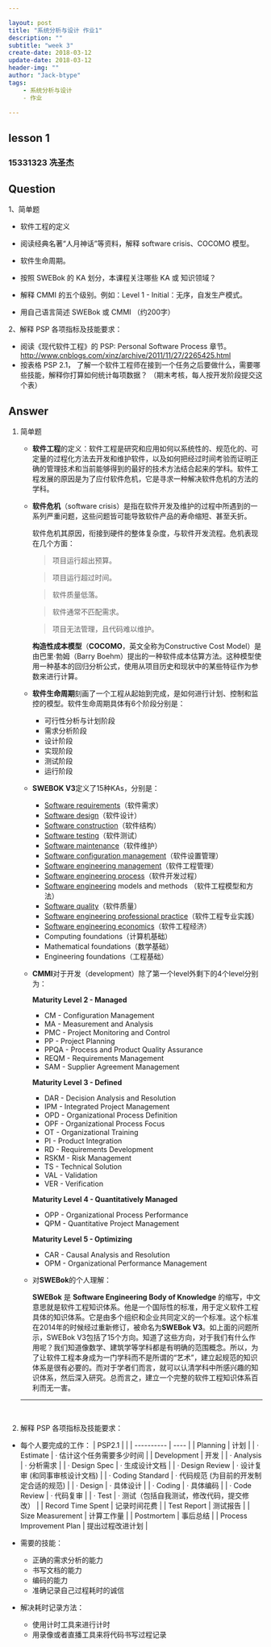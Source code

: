 ```yaml
---

layout: post
title: "系统分析与设计 作业1"
description: ""
subtitle: "week 3"
create-date: 2018-03-12
update-date: 2018-03-12
header-img: ""
author: "Jack-btype"
tags:
    - 系统分析与设计
    - 作业
    
---
```



## lesson 1

### 15331323 冼圣杰

## Question

1、简单题

- 软件工程的定义

- 阅读经典名著“人月神话”等资料，解释 software crisis、COCOMO 模型。
- 软件生命周期。
- 按照 SWEBok 的 KA 划分，本课程关注哪些 KA 或 知识领域？
- 解释 CMMI 的五个级别。例如：Level 1 - Initial：无序，自发生产模式。
- 用自己语言简述 SWEBok 或 CMMI （约200字）

2、解释 PSP 各项指标及技能要求：

- 阅读《现代软件工程》的 PSP: Personal Software Process 章节。 <http://www.cnblogs.com/xinz/archive/2011/11/27/2265425.html>
- 按表格 PSP 2.1， 了解一个软件工程师在接到一个任务之后要做什么，需要哪些技能，解释你打算如何统计每项数据？ （期末考核，每人按开发阶段提交这个表）

## Answer

1. 简单题

   - **软件工程**的定义：软件工程是研究和应用如何以系统性的、规范化的、可定量的过程化方法去开发和维护软件，以及如何把经过时间考验而证明正确的管理技术和当前能够得到的最好的技术方法结合起来的学科。软件工程发展的原因是为了应付软件危机，它是寻求一种解决软件危机的方法的学科。

   - **软件危机**（software crisis）是指在软件开发及维护的过程中所遇到的一系列严重问题，这些问题皆可能导致软件产品的寿命缩短、甚至夭折。

     软件危机其原因，衔接到硬件的整体复杂度，与软件开发流程。危机表现在几个方面：

     > 项目运行超出预算。

     > 项目运行超过时间。

     > 软件质量低落。

     > 软件通常不匹配需求。

     > 项目无法管理，且代码难以维护。

     **构造性成本模型**（**COCOMO**，英文全称为Constructive Cost Model）是由巴里·勃姆（Barry Boehm）提出的一种软件成本估算方法。这种模型使用一种基本的回归分析公式，使用从项目历史和现状中的某些特征作为参数来进行计算。

   - **软件生命周期**刻画了一个工程从起始到完成，是如何进行计划、控制和监控的模型。软件生命周期具体有6个阶段分别是：

     - 可行性分析与计划阶段
     - 需求分析阶段
     - 设计阶段
     - 实现阶段
     - 测试阶段
     - 运行阶段

   - **SWEBOK V3**定义了15种KAs，分别是：

     - [Software requirements](https://en.wikipedia.org/wiki/Software_requirements)（软件需求）
     - [Software design](https://en.wikipedia.org/wiki/Software_design)（软件设计）
     - [Software construction](https://en.wikipedia.org/wiki/Software_construction)（软件结构）
     - [Software testing](https://en.wikipedia.org/wiki/Software_testing)（软件测试）
     - [Software maintenance](https://en.wikipedia.org/wiki/Software_maintenance)（软件维护）
     - [Software configuration management](https://en.wikipedia.org/wiki/Software_configuration_management)（软件设置管理）
     - [Software engineering management](https://en.wikipedia.org/wiki/Software_engineering_management)（软件工程管理）
     - [Software engineering process](https://en.wikipedia.org/wiki/Software_engineering_process)（软件开发过程）
     - [Software engineering](https://en.wikipedia.org/wiki/Software_engineering) models and methods （软件工程模型和方法）
     - [Software quality](https://en.wikipedia.org/wiki/Software_quality)（软件质量）
     - [Software engineering professional practice](https://en.wikipedia.org/wiki/Software_engineering_professional_practice)（软件工程专业实践）
     - [Software engineering economics](https://en.wikipedia.org/wiki/Software_engineering_economics)（软件工程经济）
     - Computing foundations（计算机基础）
     - Mathematical foundations（数学基础）
     - Engineering foundations（工程基础）

   - **CMMI**对于开发（development）除了第一个level外剩下的4个level分别为：

     **Maturity Level 2 - Managed**

     - CM - Configuration Management
     - MA - Measurement and Analysis
     - PMC - Project Monitoring and Control
     - PP - Project Planning
     - PPQA - Process and Product Quality Assurance
     - REQM - Requirements Management
     - SAM - Supplier Agreement Management

     **Maturity Level 3 - Defined**

     - DAR - Decision Analysis and Resolution
     - IPM - Integrated Project Management
     - OPD - Organizational Process Definition
     - OPF - Organizational Process Focus
     - OT - Organizational Training
     - PI - Product Integration
     - RD - Requirements Development
     - RSKM - Risk Management
     - TS - Technical Solution
     - VAL - Validation
     - VER - Verification

     **Maturity Level 4 - Quantitatively Managed**

     - OPP - Organizational Process Performance
     - QPM - Quantitative Project Management

     **Maturity Level 5 - Optimizing**

     - CAR - Causal Analysis and Resolution
     - OPM - Organizational Performance Management

   - 对**SWEBok**的个人理解：

     **SWEBok** 是 **Software Engineering Body of Knowledge** 的缩写，中文意思就是软件工程知识体系。他是一个国际性的标准，用于定义软件工程具体的知识体系。它是由多个组织和企业共同定义的一个标准。这个标准在2014年的时候经过重新修订，被命名为**SWEBok V3**。如上面的问题所示，SWEBok V3包括了15个方向。知道了这些方向，对于我们有什么作用呢？我们知道像数学、建筑学等学科都是有明确的范围概念。所以，为了让软件工程本身成为一门学科而不是所谓的“艺术”，建立起规范的知识体系是很有必要的。而对于学者们而言，就可以认清学科中所感兴趣的知识体系，然后深入研究。总而言之，建立一个完整的软件工程知识体系百利而无一害。

   ---

   ​

2. 解释 PSP 各项指标及技能要求：

- 每个人要完成的工作：
   | PSP2.1     |      |
   | ---------- | ---- |
   | Planning |  计划    |
   | ·         Estimate | ·         估计这个任务需要多少时间 |
   | Development | 开发 |
   | ·         Analysis | ·         分析需求 |
   | ·         Design Spec | ·         生成设计文档 |
   | ·         Design Review | ·         设计复审 (和同事审核设计文档) |
   | ·         Coding Standard | ·         代码规范 (为目前的开发制定合适的规范) |
   | ·         Design | ·         具体设计 |
   | ·         Coding | ·         具体编码 |
   | ·         Code Review | ·         代码复审 |
   | ·         Test | ·         测试（包括自我测试，修改代码，提交修改） |
   | Record Time Spent | 记录时间花费 |
   | Test Report | 测试报告 |
   | Size Measurement | 计算工作量 |
   | Postmortem | 事后总结 |
   | Process Improvement Plan | 提出过程改进计划 |

- 需要的技能：

   - 正确的需求分析的能力
   - 书写文档的能力
   - 编码的能力
   - 准确记录自己过程耗时的诚信

- 解决耗时记录方法：

   - 使用计时工具来进行计时
   - 用录像或者直播工具来将代码书写过程记录

